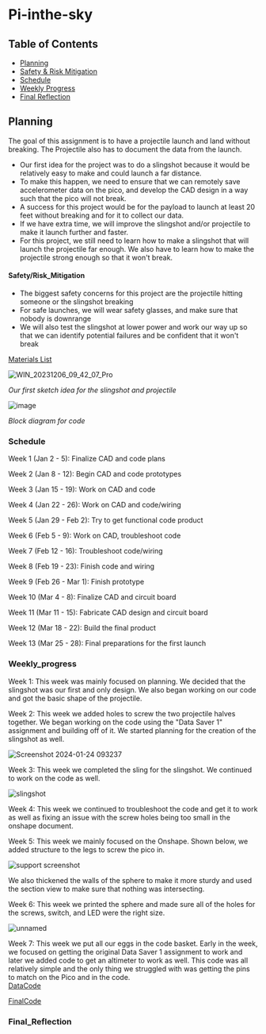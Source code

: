 # Pi-inthe-sky

## Table of Contents

* [Planning](#Planning)
* [Safety & Risk Mitigation](#Safety/Risk_Mitigation)
* [Schedule](#Schedule)
* [Weekly Progress](#Weekly_progress)
* [Final Reflection](#Final_Reflection)
  

## Planning 

The goal of this assignment is to have a projectile launch and land without breaking. The Projectile also has to document the data from the launch. 


- Our first idea for the project was to do a slingshot because it would be relatively easy to make and could launch a far distance.
- To make this happen, we need to ensure that we can remotely save accelerometer data on the pico, and develop the CAD design in a way such that the pico will not break.
- A success for this project would be for the payload to launch at least 20 feet without breaking and for it to collect our data.
- If we have extra time, we will improve the slingshot and/or projectile to make it launch further and faster.
- For this project, we still need to learn how to make a slingshot that will launch the projectile far enough. We also have to learn how to make the projectile strong enough so  that it won't break.

#### Safety/Risk_Mitigation

- The biggest safety concerns for this project are the projectile hitting someone or the slingshot breaking
- For safe launches, we will wear safety glasses, and make sure that nobody is downrange
- We will also test the slingshot at lower power and work our way up so that we can identify potential failures and be confident that it won't break

[Materials List](https://docs.google.com/document/d/1O94NrEtbGrpvcdbZZRessnzT4ntu9cPLEgHKotI4B5Y/edit)

![WIN_20231206_09_42_07_Pro](https://github.com/willhunt914/Pi-inthe-sky/assets/71402974/8e2b437d-e054-4eb0-9128-844bc5761be3)

_Our first sketch idea for the slingshot and projectile_

![image](https://github.com/willhunt914/Pi-inthe-sky/assets/113116262/390b0333-f159-4d26-827f-21391df52989)

_Block diagram for code_

### Schedule

Week 1 (Jan 2 - 5): Finalize CAD and code plans

Week 2 (Jan 8 - 12): Begin CAD and code prototypes

Week 3 (Jan 15 - 19): Work on CAD and code

Week 4 (Jan 22 - 26): Work on CAD and code/wiring

Week 5 (Jan 29 - Feb 2): Try to get functional code product

Week 6 (Feb 5 - 9): Work on CAD, troubleshoot code

Week 7 (Feb 12 - 16): Troubleshoot code/wiring

Week 8 (Feb 19 - 23): Finish code and wiring

Week 9 (Feb 26 - Mar 1): Finish prototype

Week 10 (Mar 4 - 8): Finalize CAD and circuit board

Week 11 (Mar 11 - 15): Fabricate CAD design and circuit board

Week 12 (Mar 18 - 22): Build the final product

Week 13 (Mar 25 - 28): Final preparations for the first launch

### Weekly_progress

Week 1: This week was mainly focused on planning. We decided that the slingshot was our first and only design. We also began working on our code and got the basic shape of the projectile. 

Week 2: This  week we added holes to screw the two projectile halves together. We began working on the code using the "Data Saver 1" assignment and building off of it. We started planning for the creation of the slingshot as well. 

![Screenshot 2024-01-24 093237](https://github.com/willhunt914/Pi-inthe-sky/assets/71402974/fa171d8a-c4e1-4a0b-bd60-e93c20f0c469)

Week 3: This week we completed the sling for the slingshot. We continued to work on the code as well.

![slingshot](https://github.com/willhunt914/Pi-inthe-sky/assets/71402974/c03777e6-7903-40f0-9b7a-92ef31277af5)

Week 4: This week we continued to troubleshoot the code and get it to work as well as fixing an issue with the screw holes being too small in the onshape document. 

Week 5: This week we mainly focused on the Onshape. Shown below, we added structure to the legs to screw the pico in. 

![support screenshot](https://github.com/willhunt914/Pi-inthe-sky/assets/71402974/10be424d-c8e9-4674-b05e-cc038eb6e1bc)

We also thickened the walls of the sphere to make it more sturdy and used the section view to make sure that nothing was intersecting.

Week 6: This week we printed the sphere and made sure all of the holes for the screws, switch, and LED were the right size. 

![unnamed](https://github.com/willhunt914/Pi-inthe-sky/assets/113116262/150bdcec-7e1f-410f-895b-b98814293792)

Week 7: This week we put all our eggs in the code basket. Early in the week, we focused on getting the original Data Saver 1 assignment to work and later we added code to get an altimeter to work as well. This code was all relatively simple and the only thing we struggled with was getting the pins to match on the Pico and in the code.  
[DataCode](https://github.com/willhunt914/Pi-inthe-sky/blob/main/pi%20in%20the%20sky/datasaver1.py)

[FinalCode](https://github.com/willhunt914/Pi-inthe-sky/blob/main/pi%20in%20the%20sky/finalproject.py)

### Final_Reflection
